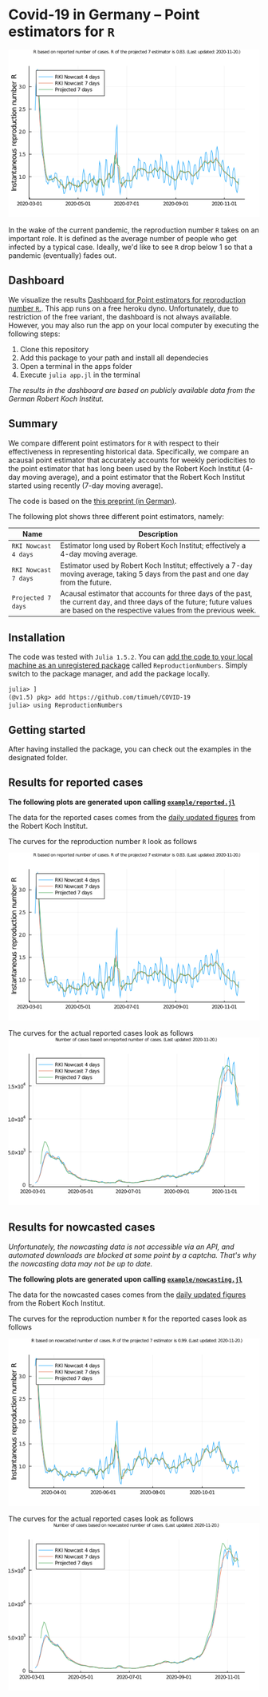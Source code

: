 # Covid-19 in Germany &ndash; Point estimators for `R`

![Reproduction numbers](example/reproduction-numbers-reported.png)

In the wake of the current pandemic, the reproduction number `R` takes on an important role.
It is defined as the average number of people who get infected by a typical case.
Ideally, we'd like to see `R` drop below 1 so that a pandemic (eventually) fades out.

## Dashboard

We visualize the results [Dashboard for Point estimators for reproduction number `R`.](https://r-estimator-dashboard.herokuapp.com/). This app runs on a free heroku dyno. Unfortunately, due to restriction of the free variant, the dashboard is not always available. However, you may also run the app on your local computer by executing the following steps:
1. Clone this repository
2. Add this package to your path and install all dependecies
3. Open a terminal in the apps folder
4. Execute `julia app.jl` in the terminal

*The results in the dashboard are based on publicly available data from the German Robert Koch Institut.*

## Summary

We compare different point estimators for `R` with respect to their effectiveness in representing historical data.
Specifically, we compare an acausal point estimator that accurately accounts for weekly periodicities to the point estimator that has long been used by the Robert Koch Institut (4-day moving average), and a point estimator that the Robert Koch Institut started using recently (7-day moving average).

The code is based on the [this preprint (in German)](https://www.researchgate.net/profile/Ralf_Mikut/publication/341447502_Schatzung_einer_zeitabhangigen_Reproduktionszahl_R_fur_Daten_mit_einer_wochentlichen_Periodizitat_am_Beispiel_von_SARS-CoV-2-Infektionen_und_COVID-19/links/5ec190ee92851c11a870291a/Schaetzung-einer-zeitabhaengigen-Reproduktionszahl-R-fuer-Daten-mit-einer-woechentlichen-Periodizitaet-am-Beispiel-von-SARS-CoV-2-Infektionen-und-COVID-19.pdf).

The following plot shows three different point estimators, namely:

| Name | Description |
| --- | --- |
| `RKI Nowcast 4 days` | Estimator long used by Robert Koch Institut; effectively a 4-day moving average. |
| `RKI Nowcast 7 days` | Estimator used by Robert Koch Institut; effectively a 7-day moving average, taking 5 days from the past and one day from the future. |
| `Projected 7 days` | Acausal estimator that accounts for three days of the past, the current day, and three days of the future; future values are based on the respective values from the previous week. | 



## Installation

The code was tested with `Julia 1.5.2`.
You can [add the code to your local machine as an unregistered package](https://julialang.github.io/Pkg.jl/v1/managing-packages/#Adding-unregistered-packages-1) called `ReproductionNumbers`.
Simply switch to the package manager, and add the package locally.
```juliaC
julia> ]
(@v1.5) pkg> add https://github.com/timueh/COVID-19
julia> using ReproductionNumbers
```

## Getting started

After having installed the package, you can check out the examples in the designated folder.

## Results for reported cases

__The following plots are generated upon calling [`example/reported.jl`](example/reported.jl)__

The data for the reported cases comes from the [daily updated figures](https://www.arcgis.com/sharing/rest/content/items/f10774f1c63e40168479a1feb6c7ca74/data) from the Robert Koch Institut.

The curves for the reproduction number `R` look as follows

![Reproduction numbers](example/reproduction-numbers-reported.png)

The curves for the actual reported cases look as follows
![Reported cases](example/cases-reported.png)

## Results for nowcasted cases

*Unfortunately, the nowcasting data is not accessible via an API, and automated downloads are blocked at some point by a captcha. That's why the nowcasting data may not be up to date.*

__The following plots are generated upon calling [`example/nowcasting.jl`](example/nowcasting.jl)__

The data for the nowcasted cases comes from the [daily updated figures](https://www.rki.de/DE/Content/InfAZ/N/Neuartiges_Coronavirus/Projekte_RKI/Nowcasting_Zahlen.xlsx\?__blob\=publicationFile) from the Robert Koch Institut.

The curves for the reproduction number `R` for the reported cases look as follows

![Reproduction numbers](example/reproduction-numbers-nowcasting.png)

The curves for the actual reported cases look as follows
![Reported cases](example/cases-nowcasting.png)


